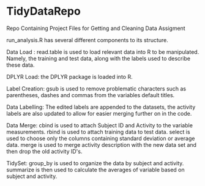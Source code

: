 # TidyDataRepo
Repo Containing Project Files for Getting and Cleaning Data Assigment

run_analysis.R has several different components to its structure.

Data Load : read.table is used to load relevant data into R to be manipulated. Namely, the training and test data, along with the labels used to describe these data.

DPLYR Load: the DPLYR package is loaded into R.

Label Creation: gsub is used to remove problematic characters such as parentheses, dashes and commas from the variables default titles.

Data Labelling: The edited labels are appended to the datasets, the activity labels are also updated to allow for easier merging further on in the code.

Data Merge: cbind is used to attach Subject ID and Activity to the variable measurements. rbind is used to attach training data to test data. select is used to choose only the columns containing standard deviation or average data. merge is used to merge activity description with the new data set and then drop the old activity ID's.

TidySet: group_by is used to organize the data by subject and activity. summarize is then used to calculate the averages of variable based on subject and activity.